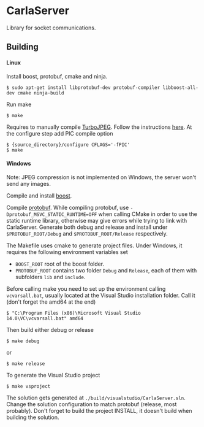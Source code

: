 CarlaServer
===========

Library for socket communications.

Building
--------

#### Linux

Install boost, protobuf, cmake and ninja.

    $ sudo apt-get install libprotobuf-dev protobuf-compiler libboost-all-dev cmake ninja-build

Run make

    $ make

Requires to manually compile
[TurboJPEG](https://github.com/libjpeg-turbo/libjpeg-turbo).
Follow the instructions
[here](https://github.com/libjpeg-turbo/libjpeg-turbo/blob/master/BUILDING.md).
At the configure step add PIC compile option

    $ {source_directory}/configure CFLAGS='-fPIC'
    $ make

#### Windows

Note: JPEG compression is not implemented on Windows, the server won't send any
images.

Compile and install [boost](http://www.boost.org/).

Compile [protobuf](https://developers.google.com/protocol-buffers/). While
compiling protobuf, use `-Dprotobuf_MSVC_STATIC_RUNTIME=OFF` when calling CMake
in order to use the static runtime library, otherwise may give errors while
trying to link with CarlaServer. Generate both debug and release and install
under `$PROTOBUF_ROOT/Debug` and `$PROTOBUF_ROOT/Release` respectively.

The Makefile uses cmake to generate project files. Under Windows, it requires
the following environment variables set

  * `BOOST_ROOT` root of the boost folder.
  * `PROTOBUF_ROOT` contains two folder `Debug` and `Release`, each of them with subfolders `lib` and `include`.

Before calling make you need to set up the environment calling `vcvarsall.bat`,
usually located at the Visual Studio installation folder. Call it (don't forget
the amd64 at the end)

    $ "C:\Program Files (x86)\Microsoft Visual Studio 14.0\VC\vcvarsall.bat" amd64

Then build either debug or release

    $ make debug

or

    $ make release

To generate the Visual Studio project

    $ make vsproject

The solution gets generated at `./build/visualstudio/CarlaServer.sln`. Change
the solution configuration to match protobuf (release, most probably). Don't
forget to build the project INSTALL, it doesn't build when building the
solution.
